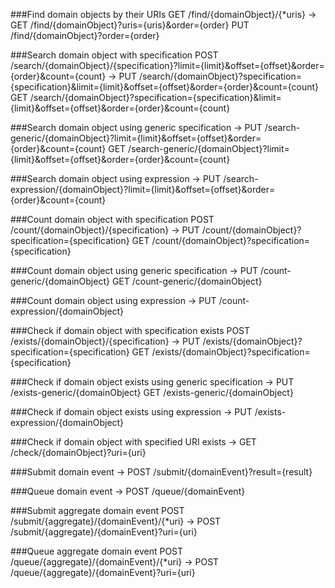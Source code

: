 ###Find domain objects by their URIs
       GET /find/{domainObject}/{*uris}
    -> GET /find/{domainObject}?uris={uris}&order={order}
       PUT /find/{domainObject}?order={order}

###Search domain object with specification
       POST /search/{domainObject}/{specification}?limit={limit}&offset={offset}&order={order}&count={count}
    -> PUT  /search/{domainObject}?specification={specification}&limit={limit}&offset={offset}&order={order}&count={count}
       GET  /search/{domainObject}?specification={specification}&limit={limit}&offset={offset}&order={order}&count={count}

###Search domain object using generic specification
    -> PUT /search-generic/{domainObject}?limit={limit}&offset={offset}&order={order}&count={count}
       GET /search-generic/{domainObject}?limit={limit}&offset={offset}&order={order}&count={count}

###Search domain object using expression
    -> PUT /search-expression/{domainObject}?limit={limit}&offset={offset}&order={order}&count={count}

###Count domain object with specification
       POST /count/{domainObject}/{specification}
    -> PUT  /count/{domainObject}?specification={specification}
       GET  /count/{domainObject}?specification={specification}

###Count domain object using generic specification
    -> PUT /count-generic/{domainObject}
       GET /count-generic/{domainObject}

###Count domain object using expression
    -> PUT /count-expression/{domainObject}

###Check if domain object with specification exists
       POST /exists/{domainObject}/{specification}
    -> PUT  /exists/{domainObject}?specification={specification}
       GET  /exists/{domainObject}?specification={specification}

###Check if domain object exists using generic specification
    -> PUT /exists-generic/{domainObject}
       GET /exists-generic/{domainObject}

###Check if domain object exists using expression
    -> PUT /exists-expression/{domainObject}

###Check if domain object with specified URI exists
    -> GET /check/{domainObject}?uri={uri}

###Submit domain event
    -> POST /submit/{domainEvent}?result={result}

###Queue domain event
    -> POST /queue/{domainEvent}

###Submit aggregate domain event
       POST /submit/{aggregate}/{domainEvent}/{*uri}
    -> POST /submit/{aggregate}/{domainEvent}?uri={uri}

###Queue aggregate domain event
       POST /queue/{aggregate}/{domainEvent}/{*uri}
    -> POST /queue/{aggregate}/{domainEvent}?uri={uri}
